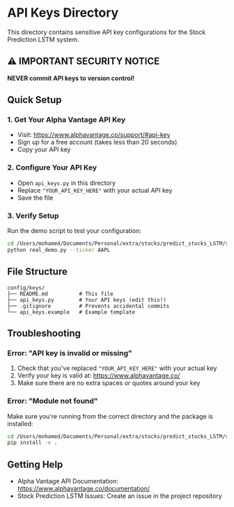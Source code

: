 # API Keys Directory

This directory contains sensitive API key configurations for the Stock Prediction LSTM system.

## ⚠️ IMPORTANT SECURITY NOTICE

**NEVER commit API keys to version control!**

## Quick Setup

### 1. Get Your Alpha Vantage API Key
- Visit: https://www.alphavantage.co/support/#api-key
- Sign up for a free account (takes less than 20 seconds)
- Copy your API key

### 2. Configure Your API Key
- Open `api_keys.py` in this directory
- Replace `"YOUR_API_KEY_HERE"` with your actual API key
- Save the file

### 3. Verify Setup
Run the demo script to test your configuration:
```bash
cd /Users/mohamed/Documents/Personal/extra/stocks/predict_stocks_LSTM/stock_prediction_lstm/examples/demo
python real_demo.py --ticker AAPL
```

## File Structure
```
config/keys/
├── README.md          # This file
├── api_keys.py        # Your API keys (edit this!)
├── .gitignore         # Prevents accidental commits
└── api_keys.example   # Example template
```

## Troubleshooting

### Error: "API key is invalid or missing"
1. Check that you've replaced `"YOUR_API_KEY_HERE"` with your actual key
2. Verify your key is valid at: https://www.alphavantage.co/
3. Make sure there are no extra spaces or quotes around your key

### Error: "Module not found"
Make sure you're running from the correct directory and the package is installed:
```bash
cd /Users/mohamed/Documents/Personal/extra/stocks/predict_stocks_LSTM/stock_prediction_lstm
pip install -e .
```

## Getting Help
- Alpha Vantage API Documentation: https://www.alphavantage.co/documentation/
- Stock Prediction LSTM Issues: Create an issue in the project repository
